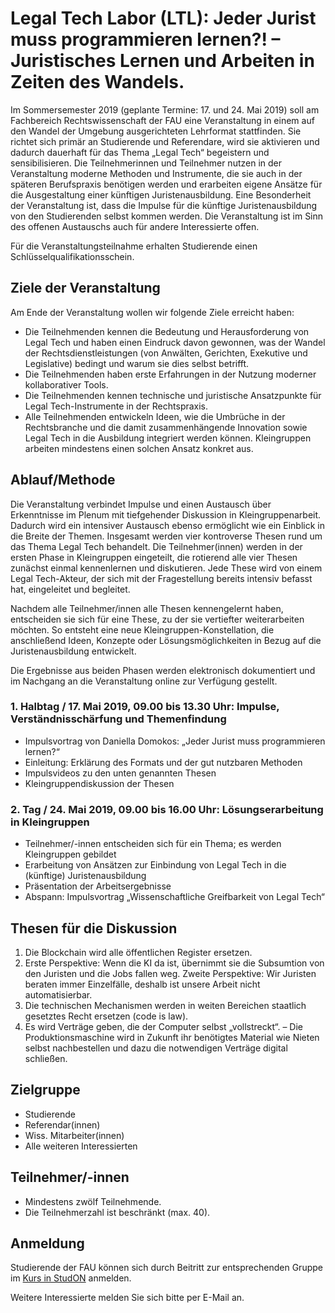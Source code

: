 # Legal Tech Labor (LTL): Jeder Jurist muss programmieren lernen?! – Juristisches Lernen und Arbeiten in Zeiten des Wandels.

Im Sommersemester 2019 (geplante Termine: 17. und 24. Mai 2019) soll am Fachbereich Rechtswissenschaft der FAU eine Veranstaltung in einem auf den Wandel der Umgebung ausgerichteten Lehrformat stattfinden. Sie richtet sich primär an Studierende und Referendare, wird sie aktivieren und dadurch dauerhaft für das Thema „Legal Tech“ begeistern und sensibilisieren. Die Teilnehmerinnen und Teilnehmer nutzen in der Veranstaltung moderne Methoden und Instrumente, die sie auch in der späteren Berufspraxis benötigen werden und erarbeiten eigene Ansätze für die Ausgestaltung einer künftigen Juristenausbildung. Eine Besonderheit der Veranstaltung ist, dass die Impulse für die künftige Juristenausbildung von den Studierenden selbst kommen werden. Die Veranstaltung ist im Sinn des offenen Austauschs auch für andere Interessierte offen.

Für die Veranstaltungsteilnahme erhalten Studierende einen Schlüsselqualifikationsschein.  

## Ziele der Veranstaltung

Am Ende der Veranstaltung wollen wir folgende Ziele erreicht haben:

- Die Teilnehmenden kennen die Bedeutung und Herausforderung von Legal Tech und haben einen Eindruck davon gewonnen, was der Wandel der Rechtsdienstleistungen (von Anwälten, Gerichten, Exekutive und Legislative) bedingt und warum sie dies selbst betrifft.
- Die Teilnehmenden haben erste Erfahrungen in der Nutzung moderner kollaborativer Tools.
- Die Teilnehmenden kennen technische und juristische Ansatzpunkte für Legal Tech-Instrumente in der Rechtspraxis.  
- Alle Teilnehmenden entwickeln Ideen, wie die Umbrüche in der Rechtsbranche und die damit zusammenhängende Innovation sowie Legal Tech in die Ausbildung integriert werden können. Kleingruppen arbeiten mindestens einen solchen Ansatz konkret aus.

## Ablauf/Methode

Die Veranstaltung verbindet Impulse und einen Austausch über Erkenntnisse im Plenum mit tiefgehender Diskussion in Kleingruppenarbeit. Dadurch wird ein intensiver Austausch ebenso ermöglicht wie ein Einblick in die Breite der Themen. Insgesamt werden vier kontroverse Thesen rund um das Thema Legal Tech behandelt. Die Teilnehmer(innen) werden in der ersten Phase in Kleingruppen eingeteilt, die rotierend alle vier Thesen zunächst einmal kennenlernen und diskutieren. Jede These wird von einem Legal Tech-Akteur, der sich mit der Fragestellung bereits intensiv befasst hat, eingeleitet und begleitet.

Nachdem alle Teilnehmer/innen alle Thesen kennengelernt haben, entscheiden sie sich für eine These, zu der sie vertiefter weiterarbeiten möchten. So entsteht eine neue Kleingruppen-Konstellation, die anschließend Ideen, Konzepte oder Lösungsmöglichkeiten in Bezug auf die Juristenausbildung entwickelt.

Die Ergebnisse aus beiden Phasen werden elektronisch dokumentiert und im Nachgang an die Veranstaltung online zur Verfügung gestellt. 

### 1. Halbtag / 17. Mai 2019, 09.00 bis 13.30 Uhr: Impulse, Verständnisschärfung und Themenfindung

- Impulsvortrag von Daniella Domokos: „Jeder Jurist muss programmieren lernen?“
- Einleitung: Erklärung des Formats und der gut nutzbaren Methoden  
- Impulsvideos zu den unten genannten Thesen
- Kleingruppendiskussion der Thesen

### 2. Tag / 24. Mai 2019, 09.00 bis 16.00 Uhr: Lösungserarbeitung in Kleingruppen

- Teilnehmer/-innen entscheiden sich für ein Thema; es werden Kleingruppen gebildet
- Erarbeitung von Ansätzen zur Einbindung von Legal Tech in die (künftige) Juristenausbildung
- Präsentation der Arbeitsergebnisse
- Abspann: Impulsvortrag „Wissenschaftliche Greifbarkeit von Legal Tech“

## Thesen für die Diskussion

1. Die Blockchain wird alle öffentlichen Register ersetzen. 
2. Erste Perspektive: Wenn die KI da ist, übernimmt sie die Subsumtion von den Juristen und die Jobs fallen weg. 
   Zweite Perspektive: Wir Juristen beraten immer Einzelfälle, deshalb ist unsere Arbeit nicht automatisierbar.
4. Die technischen Mechanismen werden in weiten Bereichen staatlich gesetztes Recht ersetzen (code is law).
5. Es wird Verträge geben, die der Computer selbst „vollstreckt“. – Die Produktionsmaschine wird in Zukunft ihr benötigtes Material wie Nieten selbst nachbestellen und dazu die notwendigen Verträge digital schließen.


## Zielgruppe

-  Studierende
- Referendar(innen)
- Wiss. Mitarbeiter(innen)
- Alle weiteren Interessierten

## Teilnehmer/-innen

- Mindestens zwölf Teilnehmende.   
- Die Teilnehmerzahl ist beschränkt (max. 40).

## Anmeldung

Studierende der FAU können sich durch Beitritt zur entsprechenden Gruppe im [Kurs in StudON](https://www.studon.fau.de/crs2300160.html) anmelden. 

Weitere Interessierte melden Sie sich bitte per E-Mail an.
